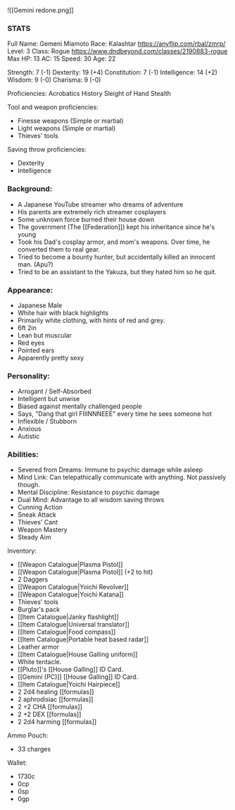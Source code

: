 ![[Gemini redone.png]]
### STATS
Full Name: Gemeni Miamoto
Race: Kalashtar
	https://anyflip.com/rbal/zmrp/
Level: 3
Class: Rogue
	https://www.dndbeyond.com/classes/2190883-rogue
Max HP: 13
AC: 15
Speed: 30 
Age: 22

Strength: 7 (-1)
Dexterity: 19 (+4)
Constitution: 7 (-1)
Intelligence: 14 (+2)
Wisdom: 9 (-0)
Charisma: 9 (-0)

Proficiencies:
	Acrobatics
	History
	Sleight of Hand
	Stealth

Tool and weapon proficiencies:
- Finesse weapons (Simple or martial)
- Light weapons (Simple or martial)
- Thieves' tools

Saving throw proficiencies:
- Dexterity
- Intelligence

### Background:
- A Japanese YouTube streamer who dreams of adventure
- His parents are extremely rich streamer cosplayers
- Some unknown force burned their house down
- The government (The [[Federation]]) kept his inheritance since he's young
- Took his Dad's cosplay armor, and mom's weapons. Over time, he converted them to real gear.
- Tried to become a bounty hunter, but accidentally killed an innocent man. (Apu?)
- Tried to be an assistant to the Yakuza, but they hated him so he quit. 

### Appearance:
- Japanese Male
- White hair with black highlights
- Primarily white clothing, with hints of red and grey. 
- 6ft 2in
- Lean but muscular
- Red eyes
- Pointed ears
- Apparently pretty sexy

### Personality:
- Arrogant / Self-Absorbed 
- Intelligent but unwise
- Biased against mentally challenged people
- Says, "Dang that girl FIIINNNEEE" every time he sees someone hot
- Inflexible / Stubborn
- Anxious
- Autistic

### Abilities:
- Severed from Dreams: Immune to psychic damage while asleep
- Mind Link: Can telepathically communicate with anything. Not passively though.
- Mental Discipline: Resistance to psychic damage
- Dual Mind: Advantage to all wisdom saving throws
- Cunning Action
- Sneak Attack
- Thieves' Cant
- Weapon Mastery
- Steady Aim

Inventory:
- [[Weapon Catalogue|Plasma Pistol]]
- [[Weapon Catalogue|Plasma Pistol]] (+2 to hit)
- 2 Daggers
- [[Weapon Catalogue|Yoichi Revolver]]
- [[Weapon Catalogue|Yoichi Katana]]
- Thieves' tools
- Burglar's pack
- [[Item Catalogue|Janky flashlight]]
- [[Item Catalogue|Universal translator]]
- [[Item Catalogue|Food compass]]
- [[Item Catalogue|Portable heat based radar]]
- Leather armor
- [[Item Catalogue|House Galling uniform]]
- White tentacle. 
- [[Pluto]]'s [[House Galling]] ID Card. 
- [[Gemini (PC)]] [[House Galling]] ID Card.
- [[Item Catalogue|Yoichi Hairpiece]]
- 2 2d4 healing [[formulas]]
- 2 aphrodisiac [[formulas]]
- 2 +2 CHA [[formulas]]
- 2 +2 DEX [[formulas]]
- 2 2d4 harming [[formulas]]

Ammo Pouch:
- 33 charges

Wallet:
- 1730c
- 0cp
- 0sp
- 0gp